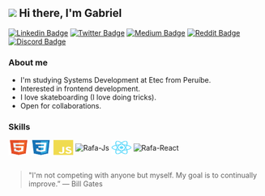 <h2><img src="https://emojis.slackmojis.com/emojis/images/1570211625/6611/wave-animated.gif?1570211625" width="30"/> Hi there, I'm Gabriel</h2>

[![Linkedin Badge](https://img.shields.io/badge/-LinkedIn-330F63?style=flat&logo=Linkedin&logoColor=white)](https://www.linkedin.com/in/gabrielgamon/)
[![Twitter Badge](https://img.shields.io/badge/-Twitter-330F63?style=flat&logo=Twitter&logoColor=white)](https://twitter.com/yongmc_)
[![Medium Badge](https://img.shields.io/badge/-Medium-330F63?style=flat&logo=medium&logoColor=white)](https://medium.com/@youngPoet)
[![Reddit Badge](https://img.shields.io/badge/-Reddit-330F63?style=flat&logo=reddit&logoColor=white)](https://www.reddit.com/user/yongmc_)
[![Discord Badge](https://img.shields.io/badge/Discord-330F63?style=flat&logo=discord&logoColor=white)](https://TAGyoung#4289)

### About me

* I'm studying Systems Development at Etec from Peruíbe.
* Interested in frontend development.
* I love skateboarding (I love doing tricks).
* Open for collaborations.

### Skills

<div style="display: inline_block">
  <img align="center" alt="Rafa-HTML" height="30" width="40" src="https://raw.githubusercontent.com/devicons/devicon/master/icons/html5/html5-original.svg">
  <img align="center" alt="Rafa-CSS" height="30" width="40" src="https://raw.githubusercontent.com/devicons/devicon/master/icons/css3/css3-original.svg">
  <img align="center" alt="Rafa-Js" height="30" width="40" src="https://raw.githubusercontent.com/devicons/devicon/master/icons/javascript/javascript-plain.svg">
  <img align="center" alt="Rafa-Js" height="30" width="40" src="https://cdn.jsdelivr.net/gh/devicons/devicon/icons/nodejs/nodejs-plain.svg">
  <img align="center" alt="Rafa-React" height="30" width="40" src="https://raw.githubusercontent.com/devicons/devicon/master/icons/react/react-original.svg">
  <img align="center" alt="Rafa-React" height="30" width="40" src="https://cdn.jsdelivr.net/gh/devicons/devicon/icons/mysql/mysql-original.svg">
</div>

<br>

> "I'm not competing with anyone but myself. My goal is to continually improve.”
― Bill Gates
